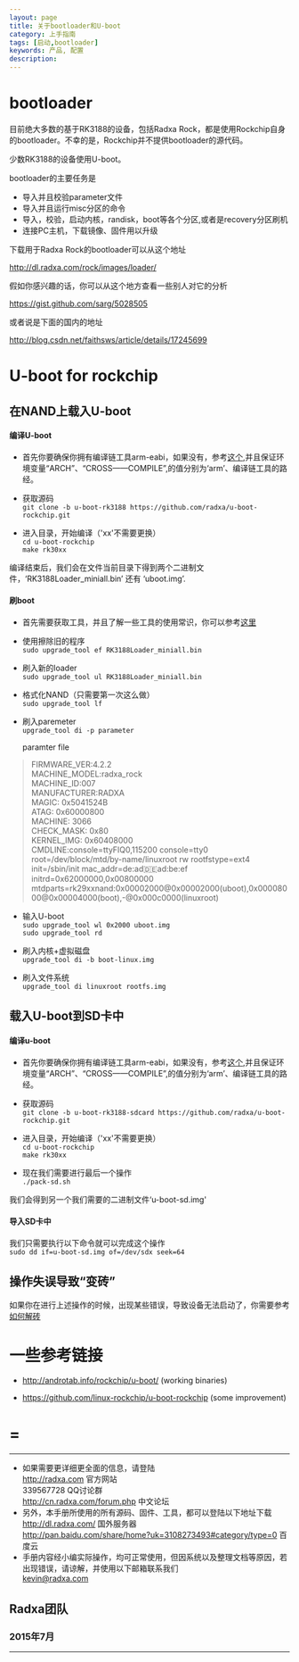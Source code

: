 ```yaml
---
layout: page
title: 关于bootloader和U-boot
category: 上手指南
tags: [启动,bootloader]
keywords: 产品, 配置
description:
---
```



# bootloader  

目前绝大多数的基于RK3188的设备，包括Radxa Rock，都是使用Rockchip自身的bootloader。不幸的是，Rockchip并不提供bootloader的源代码。  

少数RK3188的设备使用U-boot。  

bootloader的主要任务是  

* 导入并且校验parameter文件  
* 导入并且运行misc分区的命令  
* 导入，校验，启动内核，randisk，boot等各个分区,或者是recovery分区刷机  
* 连接PC主机，下载镜像、固件用以升级  

下载用于Radxa Rock的bootloader可以从这个地址  

http://dl.radxa.com/rock/images/loader/  

假如你感兴趣的话，你可以从这个地方查看一些别人对它的分析  

https://gist.github.com/sarg/5028505  

或者说是下面的国内的地址  

http://blog.csdn.net/faithsws/article/details/17245699  



# U-boot for rockchip  


## 在NAND上载入U-boot  

#### 编译U-boot  

* 首先你要确保你拥有编译链工具arm-eabi，如果没有，参考[这个](http://radxa.com/Rock/install_toolchain),并且保证环境变量“ARCH”、“CROSS——COMPILE”,的值分别为‘arm’、编译链工具的路经。  

* 获取源码  
	`git clone -b u-boot-rk3188 https://github.com/radxa/u-boot-rockchip.git`  

* 进入目录，开始编译（'xx'不需要更换）  
	`cd u-boot-rockchip`  
	`make rk30xx`  

编译结束后，我们会在文件当前目录下得到两个二进制文件，‘RK3188Loader_miniall.bin’ 还有 ‘uboot.img’.


#### 刷boot  

* 首先需要获取工具，并且了解一些工具的使用常识，你可以参考[这里](http://radxa.com/Rock/flash_the_image)  

* 使用擦除旧的程序  
	`sudo upgrade_tool ef RK3188Loader_miniall.bin`  

* 刷入新的loader  
	`sudo upgrade_tool ul RK3188Loader_miniall.bin`  

* 格式化NAND（只需要第一次这么做）  
	`sudo upgrade_tool lf`  

* 刷入paremeter  
	`upgrade_tool di -p parameter`  

	paramter file  

>  FIRMWARE_VER:4.2.2  
   MACHINE_MODEL:radxa_rock  
   MACHINE_ID:007  
   MANUFACTURER:RADXA  
   MAGIC: 0x5041524B  
   ATAG: 0x60000800  
   MACHINE: 3066    
   CHECK_MASK: 0x80  
   KERNEL_IMG: 0x60408000  
   CMDLINE:console=ttyFIQ0,115200 console=tty0 root=/dev/block/mtd/by-name/linuxroot rw rootfstype=ext4 init=/sbin/init mac_addr=de:ad:de:ad:be:ef initrd=0x62000000,0x00800000 mtdparts=rk29xxnand:0x00002000@0x00002000(uboot),0x00008000@0x00004000(boot),-@0x000c0000(linuxroot)  


* 输入U-boot  
	`sudo upgrade_tool wl 0x2000 uboot.img`  
	`sudo upgrade_tool rd`  

* 刷入内核+虚拟磁盘  
	`upgrade_tool di -b boot-linux.img`  

* 刷入文件系统  
	`upgrade_tool di linuxroot rootfs.img`  


## 载入U-boot到SD卡中  

#### 编译u-boot  

* 首先你要确保你拥有编译链工具arm-eabi，如果没有，参考[这个](http://radxa.com/Rock/install_toolchain),并且保证环境变量“ARCH”、“CROSS——COMPILE”,的值分别为‘arm’、编译链工具的路经。  

* 获取源码  
	`git clone -b u-boot-rk3188-sdcard https://github.com/radxa/u-boot-rockchip.git`  

* 进入目录，开始编译（'xx'不需要更换）  
	`cd u-boot-rockchip`  
	`make rk30xx`  

* 现在我们需要进行最后一个操作  
	`./pack-sd.sh`  

我们会得到另一个我们需要的二进制文件‘u-boot-sd.img'  

#### 导入SD卡中  

我们只需要执行以下命令就可以完成这个操作  
`sudo dd if=u-boot-sd.img of=/dev/sdx seek=64`  


## 操作失误导致“变砖”  

如果你在进行上述操作的时候，出现某些错误，导致设备无法启动了，你需要参考[如何解砖](http://radxa.com/Rock/unbrick)  

# 一些参考链接  

* http://androtab.info/rockchip/u-boot/ (working binaries)  

* https://github.com/linux-rockchip/u-boot-rockchip (some improvement)  


=
=


--------------------------------------------------------------------
* 如果需要更详细更全面的信息，请登陆  
	http://radxa.com  						官方网站  
	339567728         						QQ讨论群  
	http://cn.radxa.com/forum.php					中文论坛  
* 另外，本手册所使用的所有源码、固件、工具，都可以登陆以下地址下载  
	http://dl.radxa.com/                             	      国外服务器  
	http://pan.baidu.com/share/home?uk=3108273493#category/type=0	 百度云  
* 手册内容经小编实际操作，均可正常使用，但因系统以及整理文档等原因，若出现错误，请谅解，并使用以下邮箱联系我们  
	kevin@radxa.com  

## Radxa团队  

### 2015年7月  
--------------------------------------------------------------------
